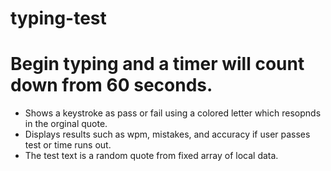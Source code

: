 # typing-test

# Begin typing and a timer will count down from 60 seconds.

- Shows a keystroke as pass or fail using a colored letter which resopnds in the orginal quote.
- Displays results such as wpm, mistakes, and accuracy if user passes test or time runs out.
- The test text is a random quote from fixed array of local data.
